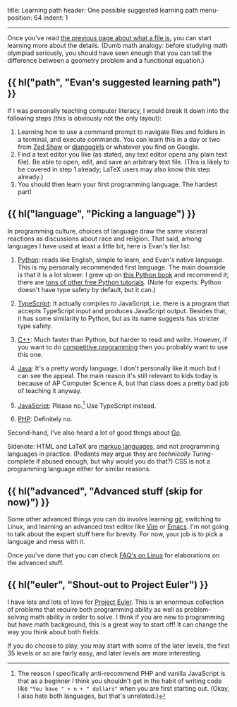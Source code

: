 title: Learning path
header: One possible suggested learning path
menu-position: 64
indent: 1

---

Once you've read [the previous page about what a file is](filesys.html),
you can start learning more about the details.
(Dumb math analogy: before studying math olympiad seriously,
you should have seen enough that you can tell the difference
between a geometry problem and a functional equation.)

## {{ hl("path", "Evan's suggested learning path") }}

If I was personally teaching computer literacy,
I would break it down into the following steps
(this is obviously not the only layout):

1. Learning how to use a command prompt to navigate files and folders
	in a terminal, and execute commands.
	You can learn this in a day or two from [Zed Shaw][term]
	or [djangogirls][term2] or whatever you find on Google.
2. Find a text editor you like (as stated, any text editor opens any plain text file).
	Be able to open, edit, and save an arbitrary text file.
	(This is likely to be covered in step 1 already;
	LaTeX users may also know this step already.)
3. You should then learn your first programming language.
	The hardest part!

## {{ hl("language", "Picking a language") }}

In programming culture, choices of language draw the same visceral reactions as
discussions about race and religion.
That said, among languages I have used at least a little bit,
here is Evan's tier list:

1. [Python][python]: reads like English, simple to learn, and Evan's native language.
	This is my personally recommended first language.
	The main downside is that it is a lot slower.
	I grew up on [this Python book](http://openbookproject.net/thinkcs/python/english3e/index.html)
	and recommend it;
	there are [tons of other free Python tutorials][nonpro].
	(Note for experts: Python doesn't have type safety by default, but it can.)

2. [TypeScript][typescript]: It actually compiles _to_ JavaScript,
	i.e. there is a program that accepts TypeScript input
	and produces JavaScript output.
	Besides that, it has some similarity to Python,
	but as its name suggests has stricter type safety.

3. [C++][cpp]: Much faster than Python, but harder to read and write.
	However, if you want to do 
	[competitive programming](https://ioinformatics.org/)
	then you probably want to use this one.

4. [Java][java]: It's a pretty wordy language. I don't personally like it much
	but I can see the appeal.
	The main reason it's still relevant to kids today is because
	of AP Computer Science A,
	but that class does a pretty bad job of teaching it anyway.

5. [JavaScript](https://www.destroyallsoftware.com/talks/wat):
	Please no.[^js] Use TypeScript instead.

6. [PHP](https://eev.ee/blog/2012/04/09/php-a-fractal-of-bad-design/):
	Definitely no.

[python]: https://www.python.org/
[typescript]: https://www.typescriptlang.org/
[cpp]: https://en.wikipedia.org/wiki/C%2B%2B
[java]: https://en.wikipedia.org/wiki/Java_(programming_language)

Second-hand, I've also heard a lot of good things about [Go](https://go.dev/).

Sidenote: HTML and LaTeX are
[markup languages](https://stackoverflow.com/a/145179),
and not programming languages in practice.
(Pedants may argue they are *technically* Turing-complete
if abused enough, but why would you do that?)
CSS is not a programming language either for similar reasons.

## {{ hl("advanced", "Advanced stuff (skip for now)") }}

Some other advanced things you can do involve
learning [git](https://duckduckgo.com/?q=git+tutorial),
switching to Linux, and learning an advanced text editor like
[Vim](https://www.vim.org) or
[Emacs](https://en.wikipedia.org/wiki/Emacs).
I'm not going to talk about the expert stuff here for brevity.
For now, your job is to pick a language and mess with it.

Once you've done that you can check
[FAQ's on Linux](faq-linux.html) for elaborations on the advanced stuff.

[^js]: The reason I specifically anti-recommend PHP and vanilla JavaScript is
	that as a beginner I think you shouldn't get in the habit of writing code like
	`"You have " + n + " dollars"` when you are first starting out.
	(Okay, I also hate both languages, but that's unrelated.)

## {{ hl("euler", "Shout-out to Project Euler") }}

I have lots and lots of love for
[Project Euler](https://projecteuler.net/about).
This is an enormous collection of problems that require both
programming ability as well as problem-solving math ability
in order to solve.
I think if you are new to programming but have math background,
this is a great way to start off!
It can change the way you think about both fields.

If you do choose to play, you may start with some of the later levels,
the first 35 levels or so are fairly easy,
and later levels are more interesting.


[term]: https://learnpythonthehardway.org/python3/appendixa.html
[term2]: https://tutorial.djangogirls.org/en/intro_to_command_line/
[nonpro]: https://wiki.python.org/moin/BeginnersGuide/NonProgrammers
